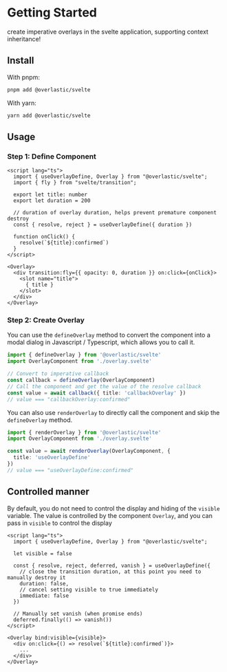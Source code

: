 # Getting Started

create imperative overlays in the svelte application, supporting context inheritance!

## Install

With pnpm:
```sh
pnpm add @overlastic/svelte
```

With yarn:
```sh
yarn add @overlastic/svelte
```

## Usage

### Step 1: Define Component

```svelte
<script lang="ts">
  import { useOverlayDefine, Overlay } from "@overlastic/svelte";
  import { fly } from "svelte/transition";

  export let title: number
  export let duration = 200

  // duration of overlay duration, helps prevent premature component destroy
  const { resolve, reject } = useOverlayDefine({ duration })

  function onClick() {
    resolve(`${title}:confirmed`)
  }
</script>

<Overlay>
  <div transition:fly={{ opacity: 0, duration }} on:click={onClick}>
    <slot name="title">
      { title }
    </slot>
  </div>
</Overlay>
```

### Step 2: Create Overlay

You can use the `defineOverlay` method to convert the component into a modal dialog in Javascript / Typescript, which allows you to call it.

```ts
import { defineOverlay } from '@overlastic/svelte'
import OverlayComponent from './overlay.svelte'

// Convert to imperative callback
const callback = defineOverlay(OverlayComponent)
// Call the component and get the value of the resolve callback
const value = await callback({ title: 'callbackOverlay' })
// value === "callbackOverlay:confirmed"
```

You can also use `renderOverlay` to directly call the component and skip the `defineOverlay` method.

```ts
import { renderOverlay } from '@overlastic/svelte'
import OverlayComponent from './overlay.svelte'

const value = await renderOverlay(OverlayComponent, {
  title: 'useOverlayDefine'
})
// value === "useOverlayDefine:confirmed"
```

## Controlled manner

By default, you do not need to control the display and hiding of the `visible` variable. The value is controlled by the component `Overlay`, and you can pass in `visible` to control the display

```svelte
<script lang="ts">
  import { useOverlayDefine, Overlay } from "@overlastic/svelte";

  let visible = false

  const { resolve, reject, deferred, vanish } = useOverlayDefine({
    // close the transition duration, at this point you need to manually destroy it
    duration: false,
    // cancel setting visible to true immediately
    immediate: false
  })

  // Manually set vanish (when promise ends)
  deferred.finally(() => vanish())
</script>

<Overlay bind:visible={visible}>
  <div on:click={() => resolve(`${title}:confirmed`)}>
    ...
  </div>
</Overlay>
```
